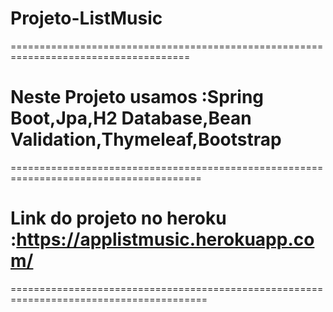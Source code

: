 # Projeto-ListMusic 
=====================================================================================
# Neste Projeto usamos :Spring Boot,Jpa,H2 Database,Bean Validation,Thymeleaf,Bootstrap
=======================================================================================
# Link do projeto no heroku :https://applistmusic.herokuapp.com/
========================================================================================

